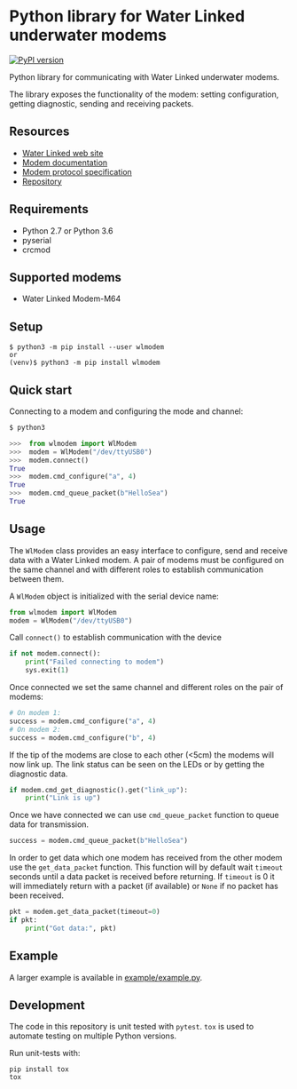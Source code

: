 # Python library for Water Linked underwater modems

[![PyPI version](https://badge.fury.io/py/wlmodem.svg)](https://badge.fury.io/py/wlmodem)

Python library for communicating with Water Linked underwater modems.

The library exposes the functionality of the modem: setting configuration, getting diagnostic, sending
and receiving packets.

## Resources

* [Water Linked web site](https://waterlinked.com/underwater-communication/)
* [Modem documentation](https://waterlinked.github.io/docs/modems/modem-m64/)
* [Modem protocol specification](https://waterlinked.github.io/docs/modems/modem-m64-protocol/)
* [Repository](https://github.com/waterlinked/modem-python)

## Requirements

* Python 2.7 or Python 3.6
* pyserial
* crcmod

## Supported modems

* Water Linked Modem-M64

## Setup

```
$ python3 -m pip install --user wlmodem
or
(venv)$ python3 -m pip install wlmodem
```

## Quick start

Connecting to a modem and configuring the mode and channel:

```py
$ python3

>>>  from wlmodem import WlModem
>>>  modem = WlModem("/dev/ttyUSB0")
>>>  modem.connect()
True
>>>  modem.cmd_configure("a", 4)
True
>>>  modem.cmd_queue_packet(b"HelloSea")
True
```

## Usage

The `WlModem` class provides an easy interface to configure, send and receive data with a Water Linked modem.
A pair of modems must be configured on the same channel and with different roles to establish communication between them.

A `WlModem` object is initialized with the serial device name:

```py
from wlmodem import WlModem
modem = WlModem("/dev/ttyUSB0")
```

Call `connect()` to establish communication with the device

```py
if not modem.connect():
    print("Failed connecting to modem")
    sys.exit(1)
```

Once connected we set the same channel and different roles on the pair of modems:

```py
# On modem 1:
success = modem.cmd_configure("a", 4)
# On modem 2:
success = modem.cmd_configure("b", 4)
```

If the tip of the modems are close to each other (<5cm) the modems will now link up.
The link status can be seen on the LEDs or by getting the diagnostic data.

```py
if modem.cmd_get_diagnostic().get("link_up"):
    print("Link is up")
```

Once we have connected we can use `cmd_queue_packet` function to queue data for transmission.

```py
success = modem.cmd_queue_packet(b"HelloSea")
```

In order to get data which one modem has received from the other modem use the `get_data_packet` function.
This function will by default wait `timeout` seconds until a data packet is received before returning.
If `timeout` is 0 it will immediately return with a packet (if available) or `None` if no packet has been received.

```py
pkt = modem.get_data_packet(timeout=0)
if pkt:
    print("Got data:", pkt)
```

## Example

A larger example is available in [example/example.py](example/example.py).

## Development

The code in this repository is unit tested with `pytest`. `tox` is used to automate testing on multiple Python versions.

Run unit-tests with:

```
pip install tox
tox
```
